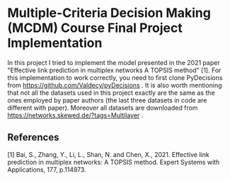 # Multiple-Criteria Decision Making (MCDM) Course Final Project Implementation
 
In this project I tried to implement the model presented in the 2021 paper "Effective link prediction in multiplex networks A TOPSIS method" [1]. 
For this implementation to work correctly, you need to first clone PyDecisions from https://github.com/Valdecy/pyDecisions . It is also worth mentioning that not all the datasets used
in this project exactly are the same as the ones employed by paper authors (the last three datasets in code are different with paper).
Moreover all datasets are downloaded from https://networks.skewed.de/?tags=Multilayer .
 

## References
[1] Bai, S., Zhang, Y., Li, L., Shan, N. and Chen, X., 2021. Effective link prediction in multiplex networks: A TOPSIS method. Expert Systems with Applications, 177, p.114973.
